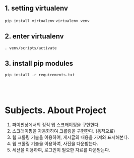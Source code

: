 ## 1. setting virtualenv

<code>pip install virtualenv</code>
<code>virtualenv venv</code>

## 2. enter virtualenv

<code>. venv/scripts/activate</code>

## 3. install pip modules

<code>pip install -r requirements.txt</code>

<br><br>

# Subjects. About Project

1. 파이썬상에서의 정적 웹 스크래이핑을 구현한다.
2. 스크래이핑을 자동화하여 크롤링을 구현한다. (동적으로)
3. 웹 크롤링 기술을 이용하여, 게시글의 내용을 가져와 표시해본다.
4. 웹 크롤링 기술을 이용하여, 사진을 다운받는다.
5. 세션을 이용하여, 로그인이 필요한 자료를 다운받는다.
